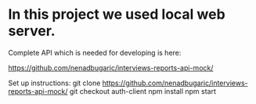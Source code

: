 # In this project we used local web server.

Complete API which is needed for developing is here:

https://github.com/nenadbugaric/interviews-reports-api-mock/

Set up instructions:
git clone https://github.com/nenadbugaric/interviews-reports-api-mock/
git checkout auth-client
npm install
npm start
